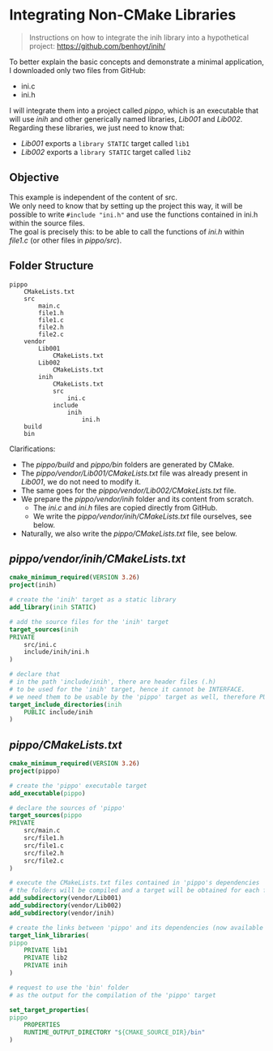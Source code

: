 # Integrating Non-CMake Libraries

> Instructions on how to integrate the inih library into a hypothetical project: https://github.com/benhoyt/inih/

To better explain the basic concepts and demonstrate a minimal application, I downloaded only two files from GitHub:
- ini.c
- ini.h

I will integrate them into a project called *pippo*, which is an executable that will use *inih* and other generically named libraries, *Lib001* and *Lib002*.  
Regarding these libraries, we just need to know that:
- *Lib001* exports a `library STATIC` target called `lib1`
- *Lib002* exports a `library STATIC` target called `lib2`

## Objective
This example is independent of the content of src.  
We only need to know that by setting up the project this way, it will be possible to write `#include "ini.h"` and use the functions contained in ini.h within the source files.  
The goal is precisely this: to be able to call the functions of *ini.h* within *file1.c* (or other files in *pippo/src*).

## Folder Structure

```
pippo
	CMakeLists.txt
	src
		main.c
		file1.h
		file1.c
		file2.h
		file2.c
	vendor
		Lib001
            CMakeLists.txt
		Lib002
            CMakeLists.txt
		inih
			CMakeLists.txt
			src
                ini.c
            include
                inih
                    ini.h
	build
	bin
```

Clarifications:
- The *pippo/build* and *pippo/bin* folders are generated by CMake.
- The *pippo/vendor/Lib001/CMakeLists.txt* file was already present in *Lib001*, we do not need to modify it.
- The same goes for the *pippo/vendor/Lib002/CMakeLists.txt* file.
- We prepare the *pippo/vendor/inih* folder and its content from scratch.
    - The *ini.c* and *ini.h* files are copied directly from GitHub.
    - We write the *pippo/vendor/inih/CMakeLists.txt* file ourselves, see below.
- Naturally, we also write the *pippo/CMakeLists.txt* file, see below.

## *pippo/vendor/inih/CMakeLists.txt*
```CMake
cmake_minimum_required(VERSION 3.26)
project(inih)

# create the 'inih' target as a static library
add_library(inih STATIC)

# add the source files for the 'inih' target
target_sources(inih
PRIVATE
    src/ini.c
    include/inih/ini.h
)

# declare that
# in the path 'include/inih', there are header files (.h)
# to be used for the 'inih' target, hence it cannot be INTERFACE.
# we need them to be usable by the 'pippo' target as well, therefore PUBLIC.
target_include_directories(inih
    PUBLIC include/inih
)
```

## *pippo/CMakeLists.txt*
```CMake
cmake_minimum_required(VERSION 3.26)
project(pippo)

# create the 'pippo' executable target
add_executable(pippo)

# declare the sources of 'pippo'
target_sources(pippo
PRIVATE
    src/main.c
    src/file1.h
    src/file1.c
    src/file2.h
    src/file2.c
)

# execute the CMakeLists.txt files contained in 'pippo's dependencies
# the folders will be compiled and a target will be obtained for each folder.
add_subdirectory(vendor/Lib001)
add_subdirectory(vendor/Lib002)
add_subdirectory(vendor/inih)

# create the links between 'pippo' and its dependencies (now available as targets)
target_link_libraries(
pippo
    PRIVATE lib1
    PRIVATE lib2
    PRIVATE inih
)

# request to use the 'bin' folder
# as the output for the compilation of the 'pippo' target

set_target_properties(
pippo
    PROPERTIES
    RUNTIME_OUTPUT_DIRECTORY "${CMAKE_SOURCE_DIR}/bin"
)
```